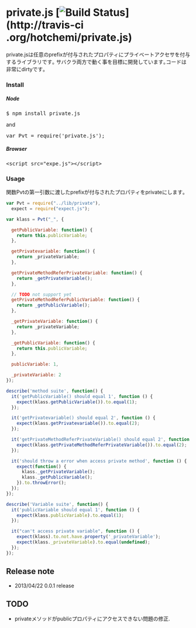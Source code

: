 private.js [![Build Status](https://secure.travis-ci.org/hotchemi/private.js.png)](http://travis-ci
.org/hotchemi/private.js)
==========
private.jsは任意のprefixが付与されたプロパティにプライベートアクセサを付与するライブラリです｡
サバクラ両方で動く事を目標に開発しています｡コードは非常にdirtyです｡

### Install

##### Node
<pre>
$ npm install private.js
</pre>
and
<pre>
var Pvt = require('private.js');
</pre>

##### Browser
<pre>
&lt;script src=&quot;expe.js&quot;&gt;&lt;/script&gt;
</pre>

### Usage
関数Pvtの第一引数に渡したprefixが付与されたプロパティをprivateにします｡

```javascript
var Pvt = require("../lib/private"),
  expect = require("expect.js");

var klass = Pvt("_", {

  getPublicVariable: function() {
    return this.publicVariable;
  },

  getPrivatevariable: function() {
    return _privateVariable;
  },

  getPrivateMethodReferPrivateVariable: function() {
    return _getPrivateVariable();
  },

  // TODO not support yet
  getPrivateMethodReferPublicVariable: function() {
    return _getPublicVariable();
  },

  _getPrivateVariable: function() {
    return _privateVariable;
  },

  _getPublicVariable: function() {
    return this.publicVariable;
  },

  publicVariable: 1,

  _privateVariable: 2
});

describe('method suite', function() {
  it('getPublicVariable() should equal 1', function () {
    expect(klass.getPublicVariable()).to.equal(1);
  });

  it('getPrivatevariable() should equal 2', function () {
    expect(klass.getPrivatevariable()).to.equal(2);
  });

  it('getPrivateMethodReferPrivateVariable() should equal 2', function () {
    expect(klass.getPrivateMethodReferPrivateVariable()).to.equal(2);
  });

  it('should throw a error when access private method', function () {
    expect(function() {
      klass._getPrivateVariable();
      klass._getPublicVariable();
    }).to.throwError();
  });
});

describe('Variable suite', function() {
  it('publicVariable should equal 1', function () {
    expect(klass.publicVariable).to.equal(1);
  });

  it("can't access private variable", function () {
    expect(klass).to.not.have.property('_privateVariable');
    expect(klass._privateVariable).to.equal(undefined);
  });
});
```

## Release note
* 2013/04/22 0.0.1 release

## TODO
* privateメソッドがpublicプロパティにアクセスできない問題の修正.